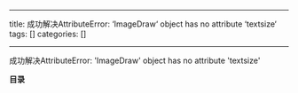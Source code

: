 
--- 
title:  成功解决AttributeError: ‘ImageDraw‘ object has no attribute ‘textsize‘ 
tags: []
categories: [] 

---
成功解决AttributeError: 'ImageDraw' object has no attribute 'textsize'









**目录**










